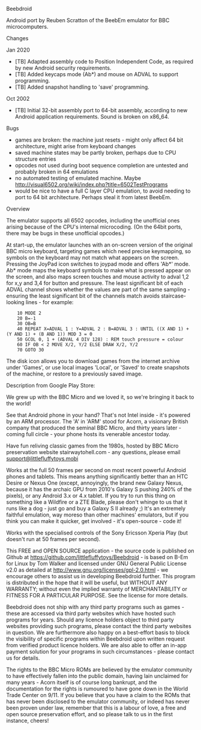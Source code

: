 Beebdroid

Android port by Reuben Scratton of the BeebEm emulator for BBC microcomputers.

Changes

Jan 2020
- [TB] Adapted assembly code to Position Independent Code, as required by new Android security requirements.
- [TB] Added keycaps mode (Ab*) and mouse on ADVAL to support programming.
- [TB] Added snapshot handling to 'save' programming.

Oct 2002
- [TB] Initial 32-bit assembly port to 64-bit assembly, according to new Android application requirements. Sound is broken on x86_64.

Bugs
- games are broken: the machine just resets - might only affect 64 bit architecture, might arise from keyboard changes
- saved machine states may be partly broken, perhaps due to CPU structure entries
- opcodes not used during boot sequence completion are untested and probably broken in 64 emulations
- no automated testing of emulated machine. Maybe http://visual6502.org/wiki/index.php?title=6502TestPrograms
- would be nice to have a full C layer CPU emulation, to avoid needing to port to 64 bit architecture. Perhaps steal it from latest BeebEm.

Overview

The emulator supports all 6502 opcodes, including the unofficial ones arising because of the CPU's internal microcoding. (On the 64bit ports, there may be bugs in these unofficial opcodes.)

At start-up, the emulator launches with an on-screen version of the original BBC micro keyboard, targeting games which need precise keymapping, so symbols on the keyboard may not match what appears on the screen. Pressing the JoyPad icon switches to joypad mode and offers 'Ab*' mode. Ab* mode maps the keyboard symbols to make what is pressed appear on the screen, and also maps screen touches and mouse activity to adval 1,2 for x,y and 3,4 for button and pressure. The least significant bit of each ADVAL channel shows whether the values are part of the same sampling - ensuring the least significant bit of the channels match avoids staircase-looking lines - for example:

````
    10 MODE 2
    20 B=-1
    30 OB=B
    40 REPEAT X=ADVAL 1 : Y=ADVAL 2 : B=ADVAL 3 : UNTIL ((X AND 1) + (Y AND 1) + (B AND 1)) MOD 3 = 0
    50 GCOL 0, 1 + (ADVAL 4 DIV 128) : REM touch pressure = colour
    60 IF OB < 2 MOVE X/2, Y/2 ELSE DRAW X/2, Y/2
    70 GOTO 30
````
The disk icon allows you to download games from the internet archive under 'Games', or use local images 'Local', or 'Saved' to create snapshots of the machine, or restore to a previously saved image.

Description from Google Play Store:

We grew up with the BBC Micro and we loved it, so we're bringing it back to the world!

See that Android phone in your hand? That's not Intel inside - it's powered by an ARM processor. The 'A' in 'ARM' stood for Acorn, a visionary British company that produced the seminal BBC Micro, and thirty years later - coming full circle - your phone hosts its venerable ancestor today.

Have fun reliving classic games from the 1980s, hosted by BBC Micro preservation website stairwaytohell.com - any questions, please email support@littlefluffytoys.mobi

Works at the full 50 frames per second on most recent powerful Android phones and tablets. This means anything significantly better than an HTC Desire or Nexus One (except, annoyingly, the brand new Galaxy Nexus, because it has the archaic GPU from 2010's Galaxy S pushing 240% of the pixels), or any Android 3.x or 4.x tablet. If you try to run this thing on something like a Wildfire or a ZTE Blade, please don't whinge to us that it runs like a dog - just go and buy a Galaxy S II already ;) It's an extremely faithful emulation, way moreso than other machines' emulators, but if you think you can make it quicker, get involved - it's open-source - code it!

Works with the specialised controls of the Sony Ericsson Xperia Play (but doesn't run at 50 frames per second).

This FREE and OPEN SOURCE application - the source code is published on Github at https://github.com/littlefluffytoys/Beebdroid - is based on B-Em for Linux by Tom Walker and licensed under GNU General Public License v2.0 as detailed at http://www.gnu.org/licenses/gpl-2.0.html - we encourage others to assist us in developing Beebdroid further. This program is distributed in the hope that it will be useful, but WITHOUT ANY WARRANTY; without even the implied warranty of MERCHANTABILITY or FITNESS FOR A PARTICULAR PURPOSE. See the license for more details.

Beebdroid does not ship with any third party programs such as games - these are accessed via third party websites which have hosted such programs for years. Should any licence holders object to third party websites providing such programs, please contact the third party websites in question. We are furthermore also happy on a best-effort basis to block the visibility of specific programs within Beebdroid upon written request from verified product licence holders. We are also able to offer an in-app payment solution for your programs in such circumstances - please contact us for details.

The rights to the BBC Micro ROMs are believed by the emulator community to have effectively fallen into the public domain, having lain unclaimed for many years - Acorn itself is of course long bankrupt, and the documentation for the rights is rumoured to have gone down in the World Trade Center on 9/11. If you believe that you have a claim to the ROMs that has never been disclosed to the emulator community, or indeed has never been proven under law, remember that this is a labour of love, a free and open source preservation effort, and so please talk to us in the first instance, cheers!
